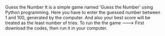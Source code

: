 Guess the Number
It is a simple game named 'Guess the Number' using Python programming. Here you have to enter the guessed number between 1 and 100, generated by the computer. And also your best score will be treated as the least number of tries. To run the the game ---> First download the codes, then run it in your computer.
